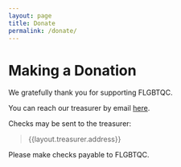 ```yaml
---
layout: page
title: Donate
permalink: /donate/
---
```


# Making a Donation
We gratefully thank you for supporting FLGBTQC. 

You can reach our treasurer by email [here](mailto:{{layout.treasurer.email}}).

<!-- Donations can be sent via Venmo to [@FLGBTQC](https://venmo.com/flgbtqc). -->

Checks may be sent to the treasurer:
> {{layout.treasurer.address}}

Please make checks payable to FLGBTQC.
